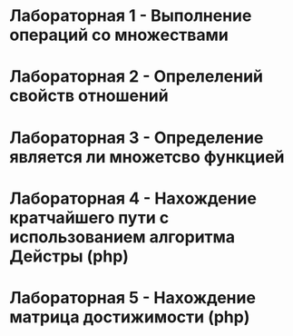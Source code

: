 # Лабораторная 1 - Выполнение операций со множествами
# Лабораторная 2 - Опрелелений свойств отношений
# Лабораторная 3 - Определение является ли множетсво функцией
# Лабораторная 4 - Нахождение кратчайшего пути с использованием алгоритма Дейстры (php)
# Лабораторная 5 - Нахождение матрица достижимости (php)
